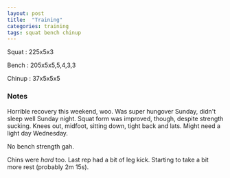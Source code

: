 ```yaml
---
layout: post
title:  "Training"
categories: training
tags: squat bench chinup
---
```


Squat       :   225x5x3

Bench       :   205x5x5,5,4,3,3

Chinup      :   37x5x5x5

### Notes

Horrible recovery this weekend, woo. Was super hungover Sunday, didn't sleep well Sunday
night. Squat form was improved, though, despite strength sucking. Knees out, midfoot,
sitting down, tight back and lats. Might need a light day Wednesday.

No bench strength gah.

Chins were _hard_ too. Last rep had a bit of leg kick. Starting to take a bit more rest
(probably 2m 15s).
